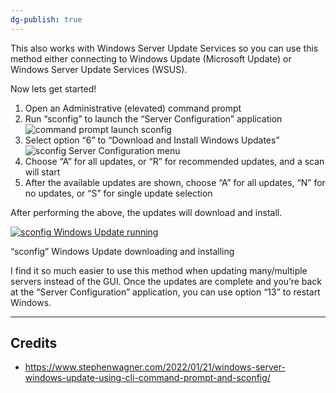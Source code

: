 ```yaml
---
dg-publish: true
---
```

This also works with Windows Server Update Services so you can use this method either connecting to Windows Update (Microsoft Update) or Windows Server Update Services (WSUS).

Now lets get started!

1. Open an Administrative (elevated) command prompt
2. Run “sconfig” to launch the “Server Configuration” application  
    ![command prompt launch sconfig](https://www.stephenwagner.com/wp-content/uploads/2022/01/sconfig-launch.png)
3. Select option “6” to “Download and Install Windows Updates”  
    ![sconfig Server Configuration menu](https://www.stephenwagner.com/wp-content/uploads/2022/01/sconfig-update.png)
4. Choose “A” for all updates, or “R” for recommended updates, and a scan will start
5. After the available updates are shown, choose “A” for all updates, “N” for no updates, or “S” for single update selection

After performing the above, the updates will download and install.

[![sconfig Windows Update running](https://www.stephenwagner.com/wp-content/uploads/2022/01/sconfig-windowsupdate.png)](https://www.stephenwagner.com/wp-content/uploads/2022/01/sconfig-windowsupdate.png)

“sconfig” Windows Update downloading and installing

I find it so much easier to use this method when updating many/multiple servers instead of the GUI. Once the updates are complete and you’re back at the “Server Configuration” application, you can use option “13” to restart Windows.

---
## Credits
- https://www.stephenwagner.com/2022/01/21/windows-server-windows-update-using-cli-command-prompt-and-sconfig/